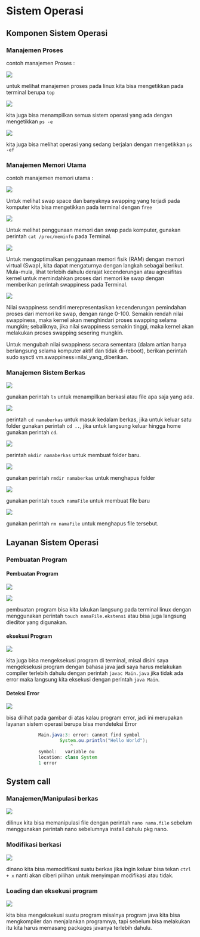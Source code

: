 # Sistem Operasi

## **Komponen Sistem Operasi**

### **Manajemen Proses**

contoh manajemen Proses :

![](image/manajemen_proses.png)

untuk melihat manajemen proses pada linux kita bisa mengetikkan pada terminal berupa `top`

![](image/semua_operasi.png)

kita juga bisa menampilkan semua sistem operasi yang ada dengan mengetikkan `ps -e` 

![](image/operasi_yang_berjalan.png)

kita juga bisa melihat operasi yang sedang berjalan dengan mengetikkan `ps -ef`


### **Manajemen Memori Utama**

contoh manajemen memori utama :

![](image/Melihat_Swap_Space_dan_Banyaknya_Swapping_yang_Terjadi.png)

Untuk melihat swap space dan banyaknya swapping yang terjadi pada komputer kita bisa mengetikkan pada terminal dengan `free`

![](image/Melihat_Penggunaan_Memori_dan_Swap.png)

Untuk melihat penggunaan memori dan swap pada komputer, gunakan perintah `cat /proc/meminfo` pada Terminal.

![](image/Mengoptimalkan_Penggunaan_Memori_Fisik_dengan_Memori_Virtual.png)

Untuk mengoptimalkan penggunaan memori fisik (RAM) dengan memori virtual (Swap), kita dapat mengaturnya dengan langkah sebagai berikut. Mula-mula, lihat terlebih dahulu derajat kecenderungan atau agresifitas kernel untuk memindahkan proses dari memori ke swap dengan memberikan perintah swappiness pada Terminal.

![](image/mengoptimalkanPenggunaanRam.png)

Nilai swappiness sendiri merepresentasikan kecenderungan pemindahan proses dari memori ke swap, dengan range 0-100. Semakin rendah nilai swappiness, maka kernel akan menghindari proses swapping selama mungkin; sebaliknya, jika nilai swappiness semakin tinggi, maka kernel akan melakukan proses swapping sesering mungkin.

Untuk mengubah nilai swappiness secara sementara (dalam artian hanya berlangsung selama komputer aktif dan tidak di-reboot), berikan perintah sudo sysctl vm.swappiness=nilai_yang_diberikan.

### **Manajemen Sistem Berkas**

![](image/manajemenSistemBerkas1.png)

gunakan perintah `ls` untuk menampilkan berkasi atau file apa saja yang ada.

![](image/manajemenSistemBerkas2.png)

perintah `cd namaberkas` untuk masuk kedalam berkas, jika untuk keluar satu folder gunakan perintah `cd ..`, jika untuk langsung keluar hingga home gunakan perintah `cd`.


![](image/manajemenSistemBerkas3.png)

perintah `mkdir namaberkas` untuk membuat folder baru.

![](image/manajemenSistemBerkas4.png)

gunakan perintah `rmdir namaberkas` untuk menghapus folder

![](image/manajemenSistemBerkas5.png)

gunakan perintah `touch namaFile` untuk membuat file baru

![](image/manajemenSistemBerkas6.png)

gunakan perintah `rm namaFile` untuk menghapus file tersebut.

## **Layanan Sistem Operasi**

### **Pembuatan Program**

#### **Pembuatan Program**

![](image/pembuatanProgram.png)

![](image/pembuatanProgram2.png)

pembuatan program bisa kita lakukan langsung pada terminal linux dengan menggunakan perintah `touch namaFile.ekstensi` atau bisa juga langsung dieditor yang digunakan.

#### **eksekusi Program**

![](image/eksekusiProgram.png)

kita juga bisa mengeksekusi program di terminal, misal disini saya mengeksekusi program dengan bahasa java jadi saya harus melakukan compiler terlebih dahulu dengan perintah `javac Main.java` jika tidak ada error maka langsung kita eksekusi dengan perintah `java Main`.

#### **Deteksi Error**

![](image/deteksiError.png)

bisa dilihat pada gambar di atas kalau program error, jadi ini merupakan layanan sistem operasi berupa bisa mendeteksi Error

```java
            Main.java:3: error: cannot find symbol
                    System.ou.println("Hello World");
                        ^
            symbol:   variable ou
            location: class System
            1 error
```

## **System call**

### **Manajemen/Manipulasi berkas**

![](image/systemOperasiManajemen_atau_manipulasiBerkas.png)

dilinux kita bisa memanipulasi file dengan perintah `nano nama.file` sebelum menggunakan perintah nano sebelumnya install dahulu pkg nano.

### **Modifikasi berkasi**

![](image/systemOperasiManajemen_atau_manipulasiBerkas2.png)

dinano kita bisa memodifikasi suatu berkas jika ingin keluar bisa tekan `ctrl + x` nanti akan diberi pilihan untuk menyimpan modifikasi atau tidak.

### **Loading dan eksekusi program**

![](image/Loading%20dan%20eksekusi%20program.png)

kita bisa mengeksekusi suatu program misalnya program java kita bisa mengkompiler dan menjalankan programnya, tapi sebelum bisa melakukan itu kita harus memasang packages javanya terlebih dahulu.